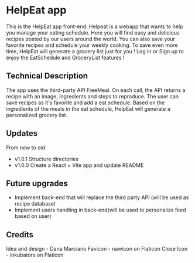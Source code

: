 # HelpEat app

This is the HelpEat app front-end.
Helpeat is a webapp that wants to help you manage your eating schedule.
Here you will find easy and delicious recipes posted by our users around the world.
You can also save your favorite recipes and schedule your weekly cooking.
To save even more time, HelpEat will generate a grocery list just for you !
Log in or Sign up to enjoy the EatSchedule and GroceryList features !

## Technical Description

The app uses the third-party API FreeMeal. On each call, the API returns a recipe with an image, ingredients and steps to reproduce.
The user can save recipes as it's favorite and add a eat schedule.
Based on the ingredients of the meals in the eat schedule, HelpEat will generate a personalized grocery list.

## Updates

From new to old:

- v1.0.1 Structure directories
- v1.0.0 Create a React + Vite app and update README

## Future upgrades

- Implement back-end that will replace the third party API (will be used as recipe database)
- Implement users handling in back-end(will be used to personalize feed based on user)

## Credits

Idea and design - Dana Marciano
Favicon - nawicon on Flaticon
Close Icon - inkubators on Flaticon
